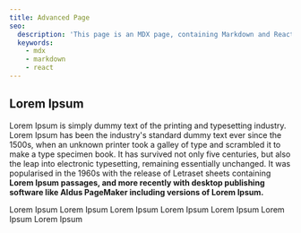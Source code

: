 ```yaml
---
title: Advanced Page
seo:
  description: 'This page is an MDX page, containing Markdown and React'
  keywords:
    - mdx
    - markdown
    - react
---
```

## Lorem Ipsum

Lorem Ipsum is simply dummy text of the printing and typesetting industry. Lorem Ipsum has been the industry's standard dummy text ever since the 1500s, when an unknown printer took a galley of type and scrambled it to make a type specimen book. It has survived not only five centuries, but also the leap into electronic typesetting, remaining essentially unchanged. It was popularised in the 1960s with the release of Letraset sheets containing **Lorem Ipsum passages, and more recently with desktop publishing software like Aldus PageMaker including versions of Lorem Ipsum.**

<CodeBlocks>

<CodeBlock lang="javascript">
    Lorem Ipsum
  </CodeBlock>


<CodeBlock lang="csharp">
    Lorem Ipsum
  </CodeBlock>
  

  <CodeBlock lang="go">
    Lorem Ipsum
  </CodeBlock>

  <CodeBlock lang="node">
    Lorem Ipsum
  </CodeBlock>

  <CodeBlock lang="perl">
    Lorem Ipsum
  </CodeBlock>

  <CodeBlock lang="php">
    Lorem Ipsum
  </CodeBlock>

  <CodeBlock lang="ruby">
    Lorem Ipsum
  </CodeBlock>

</CodeBlocks>